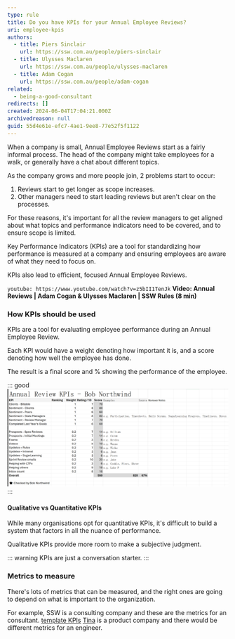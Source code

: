 ```yaml
---
type: rule
title: Do you have KPIs for your Annual Employee Reviews? 
uri: employee-kpis
authors:
  - title: Piers Sinclair
    url: https://ssw.com.au/people/piers-sinclair
  - title: Ulysses Maclaren
    url: https://ssw.com.au/people/ulysses-maclaren
  - title: Adam Cogan
    url: https://ssw.com.au/people/adam-cogan
related:
  - being-a-good-consultant
redirects: []
created: 2024-06-04T17:04:21.000Z
archivedreason: null
guid: 55d4e61e-efc7-4ae1-9ee8-77e52f5f1122
---
```


When a company is small, Annual Employee Reviews start as a fairly informal process. The head of the company might take employees for a walk, or generally have a chat about different topics.

As the company grows and more people join, 2 problems start to occur:
1. Reviews start to get longer as scope increases.
2. Other managers need to start leading reviews but aren't clear on the processes.

For these reasons, it's important for all the review managers to get aligned about what topics and performance indicators need to be covered, and to ensure scope is limited.



Key Performance Indicators (KPIs) are a tool for standardizing how performance is measured at a company and ensuring employees are aware of what they need to focus on.

KPIs also lead to efficient, focused Annual Employee Reviews. 

<!--endintro-->

`youtube: https://www.youtube.com/watch?v=z5bII1TenJk`
**Video: Annual Reviews | Adam Cogan & Ulysses Maclaren | SSW Rules (8 min)**

### How KPIs should be used
KPIs are a tool for evaluating employee performance during an Annual Employee Review. 

Each KPI would have a weight denoting how important it is, and a score denoting how well the employee has done.

The result is a final score and % showing the performance of the employee.


::: good
![Figure: Good example - An example of the final output of KPIs](BobNorthwindKpis.png)
:::

#### Qualitative vs Quantitative KPIs
While many organisations opt for quantitative KPIs, it's difficult to build a system that factors in all the nuance of performance. 

Qualitative KPIs provide more room to make a subjective judgment.

::: warning
KPIs are just a conversation starter.
:::

### Metrics to measure
There's lots of metrics that can be measured, and the right ones are going to depend on what is important to the organization.

For example, SSW is a consulting company and these are the metrics for an consultant. [template KPIs](https://github.com/SSWConsulting/SSW.EmployeeKPIs)
[Tina](https://tina.io) is a product company and there would be different metrics for an engineer.
<!-- TODO: Add link to Tina KPIs -->
